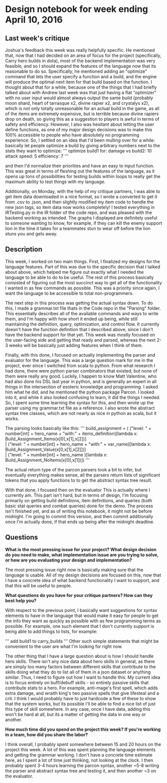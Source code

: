 # Design notebook for week ending April 10, 2016

## Last week's critique

Joshua's feedback this week was really helpfully specific. He mentioned that, now that I had decided on an area of focus for the project (specifically, Carry hero builds in dota), most of the backend implementation was very feasible, and so I should expand the features of the language now that its reasonable to do so. Specifically, he mentioned adding an "optimize" command that lets the user specify a function and a build, and the engine will produce the optimal next item for that build based on the function. I thought about that for a while, because one of the things that I had briefly talked about with Andrew last week was that just having a flat "optimizer" with no user input would almost always output the same build (probably moon shard, heart of tarrasque x2, divine rapier x2, and crystalys x2), which is not only totally unreasonable for an actual build in the game, as all of the items are extremely expensive, but is terrible because divine rapiers drop on death, so giving this as a suggestion to players is awful in terms of safety and efficiency. However, I also was hesitant about letting the user define functions, as one of my major design decisions was to make this 100% accessible to people who have absolutely no programming experience. So, I settled on an idea that I'd been mulling over for a while: basically let people optimize a build by giving arbitrary numbers next to the stats they want to optimize:
'''
optimize build1 for:
	damage vs build2: 10
	attack speed: 5
	efficiency: 7
'''

and then I'd normalize their priorities and have an easy to input function. This was great in terms of fleshing out the features of the language, as it opens up tons of possibilities for testing builds within loops to really get the maximum ability to test things with my language.

Additionally, on Monday, with the help of my critique partners, I was able to get item data downloaded in a nice format, so I wrote a converted to get it from .csv to .json, and then slightly modified my item code to handle the new json tags, so item data now works completely! I tested everything in IRTesting.py in the IR folder of the code repo, and was pleased with the backend working as intended. The graphs I displayed are definitely useful to someone wanting to know, for example, if they can kill the enemy support lion in the time it takes for a teammates stun to wear off before the lion stuns you and gets away.

## Description


This week, I worked on two main things. First, I finalized my designs for the language features. Part of this was due to the specific decision that I talked about above, which helped me figure out exactly what I needed the language to be able to do to be useful. The rest of this process basically consisted of figuring out the most succinct way to get all of the functionality I wanted in as few commands as possible. This was a priority since again, I want the language to be accessible to total non-programmers.

The next step in this process was getting the actual syntax down. To do this, I made a grammar.txt file thats in the Code repo in the "Parsing" folder. This essentially describes all of the available commands and ways to write them, and I'm happy with how short it ended up being, while still maintaining the definition, query, optimization, and control flow. It currently doesn't have the function definition that I described above, since I don't have the backend support for that yet. This week was mostly focused on the user-facing side and getting that ready and parsed, whereas the next 2-3 weeks will be basically just adding features when I think of them.

Finally, with this done, I focused on actually implementing the parser and evaluator for the language. This was a large question mark for me in the project, ever since I switched from scala to python. From what research I had done, there were python parser combinators that existed, but none of them were really any good. Luckily, I happen to know Matt Valentine, who had also done his DSL last year in python, and is generally an expert in all things in the intersection of esoteric knowledge and programming. I asked him what he did, and he mentioned the python package Parcon. I looked into it, and while it also looked confusing to learn, it did the things I needed. So, I spent some time learning the syntax for this, and then wrote up the parser using my grammar.txt file as a reference. I also wrote the abstract syntax tree classes, which are not nearly as nice in python as scala, but it works. 

The parsing looks basically like this:
'''
build_assignment = (
	("level: " + number[int] + hero_name + "with:" + items_definition)[lambda x: Build_Assignment_Items(x[0],x[1],x[2])]\
	| ("level: " + number[int] + hero_name + "with:" + var_name)[lambda x: Build_Assignment_Value(x[0,x[1],x[2]])]\
	| ("level: " + number[int] + hero_name )[lambda x: Build_Assignment_NoItems(x[0],x[1])])
'''

The actual return type of the parcon parsers took a bit to infer, but eventually everything makes sense, all the parsers return lists of significant tokens that you apply functions to to get the abstract syntax tree result.

With that done, I focused then on the evaluator This is actually where I currently am. This part isn't hard, but in terms of design, I'm focusing primarily on getting build definitions, item definitions, and queries (both basic stat queries and combat queries) done for the demo. The process isn't finished yet, and as of writing this notebook, it might not be before midnight. I'm going to commit this version, and then commit additionally once I'm actually done, if that ends up being after the midnight deadline. 

## Questions

**What is the most pressing issue for your project? What design decision do
you need to make, what implementation issue are you trying to solve, or how
are you evaluating your design and implementation?**

The most pressing issue right now is basically making sure that the language is usable. All of my design decisions are focused on this, now that I have a concrete idea of what backend functionality I want to support, and that this will be useful to people.


**What questions do you have for your critique partners? How can they best help
you?**

With respect to the previous point, I basically want suggestions for syntax elements to have in the language that would make it easy for people to get the info they want as quickly as possible with as few programming terms as possible. For example, one such element that I don't currently support is being able to add things to lists, for example:

'''
add build1 to carry_builds
'''
Other such simple statements that might be convenient to the user are what I'm looking for right now.

The other thing that I have a large question about is how I should handle hero skills. There isn't any nice data about hero skills in general, as there are simply too many factors between different skills that contribute to the skills doing what they do to list all of them in a json dataset or anything similar. Thus, I need to figure out how I want to handle this. My current idea is to focus entirely on buff/debuff skills - so entirely passive skills that contribute stats to a hero. For example, anti-mage's first spell, which adds extra damage, and wraith king's two passive spells that give lifesteal and a crit. I think I would probably have to just hardcode a few of these to show that the system works, but its possible I'll be able to find a nice list of just this type of skill somewhere. In any case, once I have data, adding this won't be hard at all, but its a matter of getting the data in one way or another.

**How much time did you spend on the project this week? If you're working in a
team, how did you share the labor?**

I think overall, I probably spent somewhere between 15 and 20 hours on the project this week. A lot of this was spent planning the language elements and getting the grammar working. I don't have a concrete time estimate here, as I spent a lot of time just thinking, not looking at the clock. I then probably spent 3-4 hours learning the parcon syntax, another ~5-8 writing the parser and abstract syntax tree and testing it, and then another ~3 on the evaluator.
